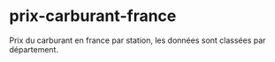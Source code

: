 # prix-carburant-france
Prix du carburant en france par station, les données sont classées par département.
